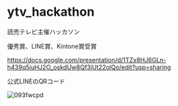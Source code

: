 # ytv_hackathon
読売テレビ主催ハッカソン

優秀賞、LINE賞、Kintone賞受賞

https://docs.google.com/presentation/d/1TZx8HJ6GLn-h439q5iuHJ2O_oskdUw8Qf3jUt22olQo/edit?usp=sharing


公式LINEのQRコード


![093fwcpd](https://user-images.githubusercontent.com/77223796/203543531-4b4c41c7-e748-4c2a-914a-34662d6d5695.png)
